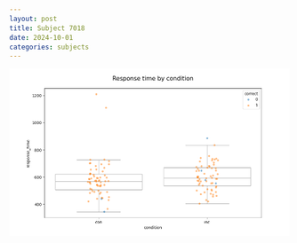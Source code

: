 ```yaml
---
layout: post
title: Subject 7018
date: 2024-10-01
categories: subjects
---
```


![](data/7018/run-1/7018_NF_rt.png)
